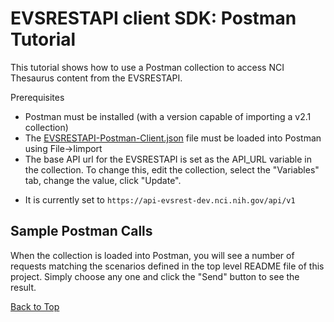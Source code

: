 <a name="top" />

EVSRESTAPI client SDK: Postman Tutorial
=======================================

This tutorial shows how to use a Postman collection to access NCI Thesaurus content from the EVSRESTAPI.

Prerequisites
* Postman must be installed (with a version capable of importing a v2.1 collection)
* The [EVSRESTAPI-Postman-Client.json](EVSRESTAPI-Postman-Client.json) file must be loaded into Postman using File->Iimport
* The base API url for the EVSRESTAPI is set as the API_URL variable in the collection.  To change this, edit the collection, select the "Variables" tab, change the value, click "Update".
 - It is currently set to `https://api-evsrest-dev.nci.nih.gov/api/v1`

Sample Postman Calls
-----------------
When the collection is loaded into Postman, you will see a number
of requests matching the scenarios defined in the top level README file of this project.  Simply choose any one and click the "Send"
button to see the result.

[Back to Top](#top)
